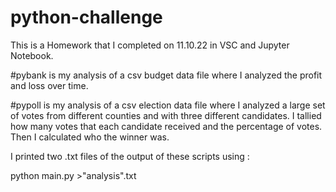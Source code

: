 # python-challenge
This is a Homework that I completed on 11.10.22 in VSC and Jupyter Notebook.

#pybank is my analysis of a csv budget data file where I analyzed the profit and loss over time.

#pypoll is my analysis of a csv election data file where I analyzed a large set of votes from different counties and with three different candidates.
  I tallied how many votes that each candidate received and the percentage of votes.  Then I calculated who the winner was.
  
 I printed two .txt files of the output of these scripts using :
 
 python main.py >"analysis".txt

